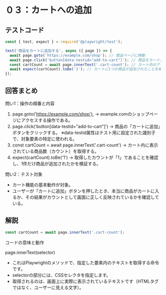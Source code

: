 # ０３：カートへの追加

## テストコード

```js
const { test, expect } = require('@playwright/test');

test('商品をカートに追加する', async ({ page }) => {
  await page.goto('https://example.com/shop'); // 商品ページに移動
  await page.click('button[data-testid="add-to-cart"]'); // 商品をカートに追加
  const cartCount = await page.innerText('.cart-count'); // カート内のアイテム数を取得
  await expect(cartCount).toBe('1'); // カートに1つの商品が追加されたことを確認
});
```

## 回答まとめ

問い1：操作の順番と内容
1. page.goto('https://example.com/shop')  → example.comのショップページにアクセスする操作である。
2. page.click('button[data-testid="add-to-cart"]') → 商品の「カートに追加」ボタンをクリックする。 ※data-testid属性はテスト用に設定された識別子で、対象要素の特定に使われる。
3. const cartCount = await page.innerText('.cart-count') → カート内に表示されている商品数（カウント）を取得する。
4. expect(cartCount).toBe('1') → 取得したカウントが「1」であることを確認し、1件だけ商品が追加されたかを検証する。

問い2：テスト対象
* カート機能の基本動作が対象。
* ユーザーが「カートに追加」ボタンを押したとき、本当に商品がカートに入るか、その結果がカウントとして画面に正しく反映されているかを確認している。

## 解説

```js
const cartCount = await page.innerText('.cart-count');
```

コードの意味と動作

page.innerText(selector)
* これはPlaywrightのメソッドで、指定した要素内のテキストを取得する命令です。
* selectorの部分には、CSSセレクタを指定します。
* 取得されるのは、画面上に実際に表示されているテキストです（HTMLタグではなく、ユーザーに見える文字）。
